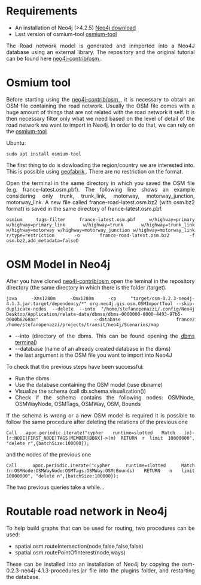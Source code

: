 
<html>
<head>
  
</head>
<body>
  
<h1>Requirements</h1>
 <ul>
  <li>An installation of Neo4j (>4.2.5) <a href="https://neo4j.com/download/"> Neo4j download</a> </li>
  <li>Last version of osmium-tool <a href="https://osmcode.org/osmium-tool/manual.html"> osmium-tool</a></li>
</ul>
  
<div align="justify">
  The Road network model is generated and inmported into a Neo4J database using an external library. 
  The repository and the original tutorial can be found here <a href="https://github.com/neo4j-contrib/osm"> neo4j-contrib/osm </a>.
</div>

<h1>Osmium tool</h1>
<div align="justify">
  Before starting using the <a href="https://github.com/neo4j-contrib/osm"> neo4j-contrib/osm </a>, it is necessary to obtain an OSM file
  containing the road network. 
  Usually the OSM file comes with a huge amount of things that are not related with the road network it self. It is then necessary 
  filter only what we need based on the level of detail of the road network we want to import in Neo4j. In order to do that, we can rely on 
  the <a href="https://osmcode.org/osmium-tool/manual.html"> osmium-tool</a>
  
  Ubuntu:

   	sudo apt install osmium-tool
   
  The first thing to do is dowloading the region/country we are interested into. This is possible using  <a href="https://download.geofabrik.de/europe.html"> geofabrik </a> .
	There are no restriction on the format.

Open the terminal in the same directory in which you saved the OSM file (e.g. france-latest.osm.pbf). The following line shows an example considering only trunk, trunk_link, motorway, motorway_junction, motorway_link. A new file called france-road-latest.osm.bz2 (with osm.bz2 format) is saved in the same directory of france-latest.osm.pbf. 

```
osmium tags-filter france-latest.osm.pbf w/highway=primary w/highway=primary_link w/highway=trunk w/highway=trunk_link w/highway=motorway w/highway=motorway_junction w/highway=motorway_link r/type=restriction -o france-road-latest.osm.bz2 -f osm.bz2,add_metadata=falseD
```
  
</div>

	
<h1>OSM Model in Neo4j</h1>
<div align="justify">
 After you have cloned  <a href="https://github.com/neo4j-contrib/osm"> neo4j-contrib/osm </a> open the teminal in the repository directory (the same directory in which there is the folder /target).
	
```	
java -Xms1280m -Xmx1280m -cp "target/osm-0.2.3-neo4j-4.1.3.jar:target/dependency/*" org.neo4j.gis.osm.OSMImportTool --skip-duplicate-nodes --delete --into "/home/stefanopenazzi/.config/Neo4j Desktop/Application/relate-data/dbmss/dbms-0000000-0000-4493-97b5-0000b6260aa" --database france2 /home/stefanopenazzi/projects/transit/neo4j/Scenarios/map
```	


<ul>
  <li>--into (directory of the dbms. This can be found opening the  <a href="https://neo4j.com/developer/neo4j-desktop/#desktop-open-terminal">dbms terminal</a>) </li>
  <li>--database (name of an already created database in the dbms) </li>
  <li> the last argument is the OSM file you want to import into Neo4J </li>
</ul>

To check that the previous steps have been successful:

<ul>
  <li> Run the dbms </li>
  <li> Use the database containing the OSM model (:use dbname)</li>
  <li> Visualize the schema (call db.schema.visualization())</li>
  <li> Check if the schema contains the following nodes: OSMNode, OSMWayNode, OSMTags, OSMWay, OSM, Bounds</li>
</ul>
	
If the schema is wrong or a new OSM model is required it is possible to follow the same procedure after deleting the relations of the previous one
```
Call apoc.periodic.iterate("cypher runtime=slotted Match (n)-[r:NODE|FIRST_NODE|TAGS|MEMBER|BBOX]->(m) RETURN r limit 10000000", "delete r",{batchSize:100000});
```
and the nodes of the previous one
```
Call apoc.periodic.iterate("cypher runtime=slotted Match (n:OSMNode:OSMWayNode:OSMTags:OSMWay:OSM:Bounds) RETURN n limit 10000000", "delete n",{batchSize:100000});
```
The two previous queries take a while...
	
</div>
  
<h1>Routable road network in Neo4j</h1>
<div align="justify">
To help build graphs that can be used for routing, two procedures can be used:

<ul>
<li>spatial.osm.routeIntersection(node,false,false,false) </li>
<li>spatial.osm.routePointOfInterest(node,ways) </li>
</ul>

These can be installed into an installation of Neo4j by copying the osm-0.2.3-neo4j-4.1.3-procedures.jar file into the plugins folder, and restarting the database.

</div>
  

</body>
</html>

